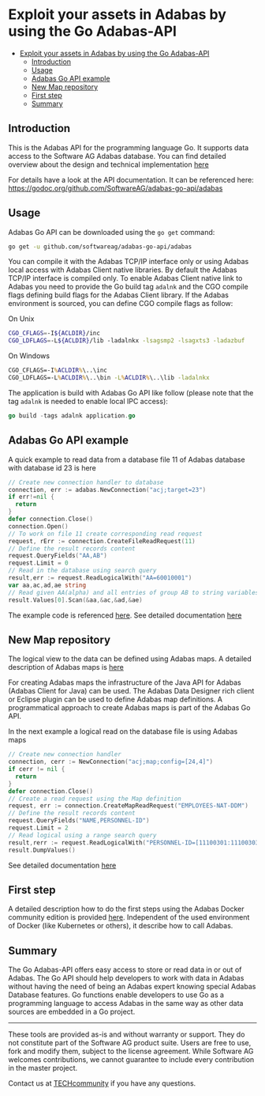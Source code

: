 # Exploit your assets in Adabas by using the Go Adabas-API

<!-- TOC -->

- [Exploit your assets in Adabas by using the Go Adabas-API](#exploit-your-assets-in-adabas-by-using-the-go-adabas-api)
  - [Introduction](#introduction)
  - [Usage](#usage)
  - [Adabas Go API example](#adabas-go-api-example)
  - [New Map repository](#new-map-repository)
  - [First step](#first-step)
  - [Summary](#summary)

<!-- /TOC -->

## Introduction

This is the Adabas API for the programming language Go. It supports data access to the Software AG Adabas database. You can find detailed overview about the design and technical implementation [here](.//doc//Overview.md)

For details have a look at the API documentation. It can be referenced here: https://godoc.org/github.com/SoftwareAG/adabas-go-api/adabas

## Usage

Adabas Go API can be downloaded using the `go get` command:

```bash
go get -u github.com/softwareag/adabas-go-api/adabas
```

You can compile it with the Adabas TCP/IP interface only or using Adabas local access with Adabas Client native libraries. By default the Adabas TCP/IP interface is compiled only. To enable Adabas Client native link to Adabas you need to provide the Go build tag `adalnk` and the CGO compile flags defining build flags for the Adabas Client library. If the Adabas environment is sourced, you can define CGO compile flags as follow:

On Unix

```sh
CGO_CFLAGS=-I${ACLDIR}/inc
CGO_LDFLAGS=-L${ACLDIR}/lib -ladalnkx -lsagsmp2 -lsagxts3 -ladazbuf
```

On Windows

```bat
CGO_CFLAGS=-I%ACLDIR%\..\inc
CGO_LDFLAGS=-L%ACLDIR%\..\bin -L%ACLDIR%\..\lib -ladalnkx
```

The application is build with Adabas Go API like follow (please note that the tag `adalnk` is needed to enable local IPC access):

```go
go build -tags adalnk application.go
```

## Adabas Go API example

A quick example to read data from a database file 11 of Adabas database with database id 23 is here

```go
// Create new connection handler to database
connection, err := adabas.NewConnection("acj;target=23")
if err!=nil {
  return
}
defer connection.Close()
connection.Open()
// To work on file 11 create corresponding read request
request, rErr := connection.CreateFileReadRequest(11)
// Define the result records content
request.QueryFields("AA,AB")
request.Limit = 0
// Read in the database using search query
result,err := request.ReadLogicalWith("AA=60010001")
var aa,ac,ad,ae string
// Read given AA(alpha) and all entries of group AB to string variables
result.Values[0].Scan(&aa,&ac,&ad,&ae)
```

The example code is referenced [here](.//tests//simple_read.go). See detailed documentation [here](.//doc//README.md)

## New Map repository

The logical view to the data can be defined using Adabas maps. A detailed description of Adabas maps is  [here](.//doc//AdabasMap.md)

For creating Adabas maps the infrastructure of the Java API for Adabas (Adabas Client for Java) can be used. The Adabas Data Designer rich client or Eclipse plugin can be used to define Adabas map definitions. A programmatical approach to create Adabas maps is part of the Adabas Go API.

In the next example a logical read on the database file  is using Adabas maps

```go
// Create new connection handler
connection, cerr := NewConnection("acj;map;config=[24,4]")
if cerr != nil {
  return
}
defer connection.Close()
// Create a read request using the Map definition
request, err := connection.CreateMapReadRequest("EMPLOYEES-NAT-DDM")
// Define the result records content
request.QueryFields("NAME,PERSONNEL-ID")
request.Limit = 2
// Read logical using a range search query
result,rerr := request.ReadLogicalWith("PERSONNEL-ID=[11100301:11100303]")
result.DumpValues()
```

See detailed documentation [here](.//doc//AdabasMap.md)

## First step

A detailed description how to do the first steps using the Adabas Docker community edition is provided [here](.//doc//FirstSteps.md).
Independent of the used environment of Docker (like Kubernetes or others), it describe how to call Adabas.

## Summary

The Go Adabas-API offers easy access to store or read data in or out of Adabas. The Go API should help developers to work with data in Adabas without having the need of being an Adabas expert knowing special Adabas Database features.
Go functions enable developers to use Go as a programming language to access Adabas in the same way as other data sources are embedded in a Go project.

______________________
These tools are provided as-is and without warranty or support. They do not constitute part of the Software AG product suite. Users are free to use, fork and modify them, subject to the license agreement. While Software AG welcomes contributions, we cannot guarantee to include every contribution in the master project.	

Contact us at [TECHcommunity](mailto:technologycommunity@softwareag.com?subject=Github/SoftwareAG) if you have any questions.

